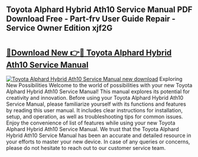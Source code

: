 ## Toyota Alphard Hybrid Ath10 Service Manual PDF Download Free - Part-frv User Guide Repair - Service Owner Edition xjf2G

# <h2><a href="http://bc68794.oget.top/?id=Toyota+Alphard+Hybrid+Ath10+Service+Manual">🔗Download New 👉🔴 Toyota Alphard Hybrid Ath10 Service Manual</a></h2>

[![Toyota Alphard Hybrid Ath10 Service Manual new download](https://i.imgur.com/5g1atiW.png)](http://bc68794.oget.top/?id=Toyota+Alphard+Hybrid+Ath10+Service+Manual)
Exploring New Possibilities Welcome to the world of possibilities with your new Toyota Alphard Hybrid Ath10 Service Manual! This manual explores its potential for creativity and innovation. Before using your Toyota Alphard Hybrid Ath10 Service Manual, please familiarize yourself with its functions and features by reading this user manual. It includes clear instructions for installation, setup, and operation, as well as troubleshooting tips for common issues. Enjoy the convenience of list of features while using your new Toyota Alphard Hybrid Ath10 Service Manual. We trust that the Toyota Alphard Hybrid Ath10 Service Manual has been an accurate and detailed resource in your efforts to master your new device. In case of any queries or concerns, please do not hesitate to reach out to our customer service team.
